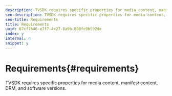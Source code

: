 ```yaml
---
description: TVSDK requires specific properties for media content, manifest content, DRM, and software versions.
seo-description: TVSDK requires specific properties for media content, manifest content, DRM, and software versions.
seo-title: Requirements
title: Requirements
uuid: 67cf7646-e7f7-4e27-8a9b-898fc9b592de
index: y
internal: n
snippet: y
---
```


# Requirements{#requirements}

TVSDK requires specific properties for media content, manifest content, DRM, and software versions.

